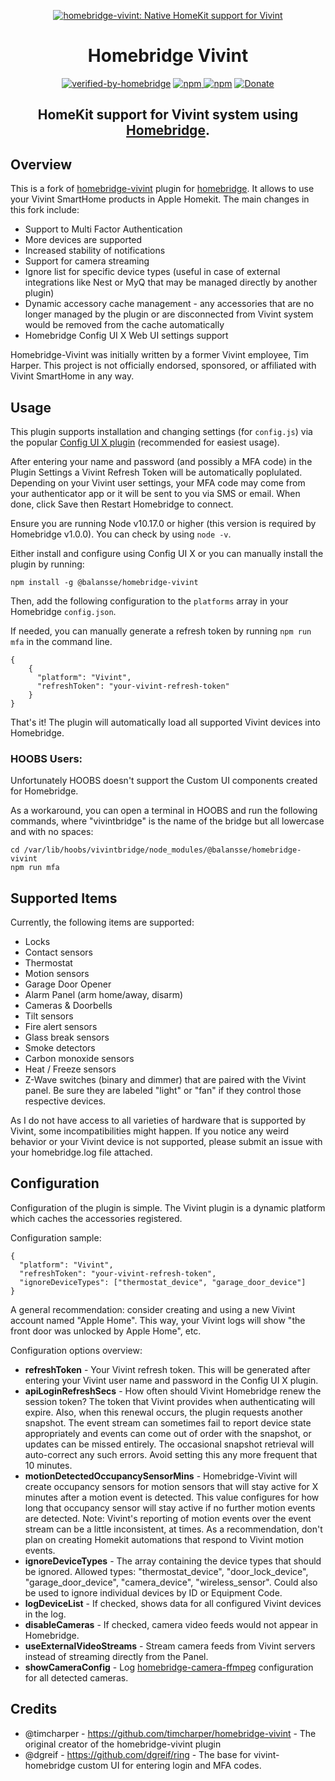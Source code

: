 <SPAN ALIGN="CENTER">

[![homebridge-vivint: Native HomeKit support for Vivint](https://raw.githubusercontent.com/balansse/homebridge-vivint/master/homebridge-vivint.svg)](https://github.com/balansse/homebridge-vivint)

# Homebridge Vivint

[![verified-by-homebridge](https://badgen.net/badge/homebridge/verified/purple)](https://github.com/homebridge/homebridge/wiki/Verified-Plugins) [![npm](https://badgen.net/npm/v/@balansse/homebridge-vivint) ![npm](https://badgen.net/npm/dt/@balansse/homebridge-vivint)](https://www.npmjs.com/package/@balansse/homebridge-vivint) [![Donate](https://img.shields.io/badge/Donate-PayPal-blue.svg)](https://www.paypal.com/cgi-bin/webscr?cmd=_donations&business=6NDY338ETGK4Q&currency_code=USD&source=url)

## HomeKit support for Vivint system using [Homebridge](https://homebridge.io).
</SPAN>

## Overview

This is a fork of [homebridge-vivint](https://github.com/timcharper/homebridge-vivint) plugin for [homebridge](https://github.com/nfarina/homebridge).
It allows to use your Vivint SmartHome products in Apple Homekit. The main changes in this fork include:
  * Support to Multi Factor Authentication
  * More devices are supported
  * Increased stability of notifications
  * Support for camera streaming
  * Ignore list for specific device types (useful in case of external integrations like Nest or MyQ that may be managed directly by another plugin) 
  * Dynamic accessory cache management - any accessories that are no longer managed by the plugin or are disconnected from Vivint system would be removed from the cache automatically
  * Homebridge Config UI X Web UI settings support

Homebridge-Vivint was initially written by a former Vivint employee, Tim Harper. This project is not officially endorsed, sponsored, or affiliated with Vivint SmartHome in any way.

## Usage

This plugin supports installation and changing settings (for `config.js`) via the popular [Config UI X plugin](https://github.com/oznu/homebridge-config-ui-x) (recommended for easiest usage).

After entering your name and password (and possibly a MFA code) in the Plugin Settings a Vivint Refresh Token will be automatically poplulated.  Depending on your Vivint user settings, your MFA code may come from your authenticator app or it will be sent to you via SMS or email.  When done, click Save then Restart Homebridge to connect.

Ensure you are running Node v10.17.0 or higher (this version is required by Homebridge v1.0.0). You can check by using `node -v`.

Either install and configure using Config UI X or you can manually install the plugin by running:

```
npm install -g @balansse/homebridge-vivint
```

Then, add the following configuration to the `platforms` array in your Homebridge `config.json`.

If needed, you can manually generate a refresh token by running `npm run mfa` in the command line.

```
{
    {
      "platform": "Vivint",
      "refreshToken": "your-vivint-refresh-token"
    }
}
```

That's it! The plugin will automatically load all supported Vivint devices into Homebridge.

### HOOBS Users:

Unfortunately HOOBS doesn't support the Custom UI components created for Homebridge.

As a workaround, you can open a terminal in HOOBS and run the following commands, where "vivintbridge" is the name of the bridge but all lowercase and with no spaces:

```
cd /var/lib/hoobs/vivintbridge/node_modules/@balansse/homebridge-vivint
npm run mfa
```

## Supported Items

Currently, the following items are supported:

* Locks
* Contact sensors
* Thermostat
* Motion sensors
* Garage Door Opener
* Alarm Panel (arm home/away, disarm)
* Cameras & Doorbells
* Tilt sensors
* Fire alert sensors
* Glass break sensors
* Smoke detectors
* Carbon monoxide sensors
* Heat / Freeze sensors
* Z-Wave switches (binary and dimmer) that are paired with the Vivint panel. Be sure they are labeled "light" or "fan" if they control those respective devices.

As I do not have access to all varieties of hardware that is supported by Vivint, some incompatibilities might happen. If you notice any weird behavior or your Vivint device is not supported, please submit an issue with your homebridge.log file attached.

## Configuration

Configuration of the plugin is simple. The Vivint plugin is a dynamic platform which caches the accessories registered.

Configuration sample:

    {
      "platform": "Vivint",
      "refreshToken": "your-vivint-refresh-token",
      "ignoreDeviceTypes": ["thermostat_device", "garage_door_device"]
    }

A general recommendation: consider creating and using a new Vivint account named "Apple Home". This way, your Vivint logs will show "the front door was unlocked by Apple Home", etc.

Configuration options overview:

* **refreshToken** - Your Vivint refresh token.  This will be generated after entering your Vivint user name and password in the Config UI X plugin.
* **apiLoginRefreshSecs** - How often should Vivint Homebridge renew the session token? The token that Vivint provides when authenticating will expire. Also, when this renewal occurs, the plugin requests another snapshot. The event stream can sometimes fail to report device state appropriately and events can come out of order with the snapshot, or updates can be missed entirely. The occasional snapshot retrieval will auto-correct any such errors. Avoid setting this any more frequent that 10 minutes.
* **motionDetectedOccupancySensorMins** - Homebridge-Vivint will create occupancy sensors for motion sensors that will stay active for X minutes after a motion event is detected. This value configures for how long that occupancy sensor will stay active if no further motion events are detected. Note: Vivint's reporting of motion events over the event stream can be a little inconsistent, at times. As a recommendation, don't plan on creating Homekit automations that respond to Vivint motion events.
* **ignoreDeviceTypes** - The array containing the device types that should be ignored. Allowed types: "thermostat_device", "door_lock_device", "garage_door_device", "camera_device", "wireless_sensor". Could also be used to ignore individual devices by ID or Equipment Code.
* **logDeviceList** - If checked, shows data for all configured Vivint devices in the log.
* **disableCameras** - If checked, camera video feeds would not appear in Homebridge.
* **useExternalVideoStreams** - Stream camera feeds from Vivint servers instead of streaming directly from the Panel.
* **showCameraConfig** - Log [homebridge-camera-ffmpeg](https://github.com/Sunoo/homebridge-camera-ffmpeg) configuration for all detected cameras.

## Credits

 * @timcharper - https://github.com/timcharper/homebridge-vivint - The original creator of the homebridge-vivint plugin
 * @dgreif - https://github.com/dgreif/ring - The base for vivint-homebridge custom UI for entering login and MFA codes.
